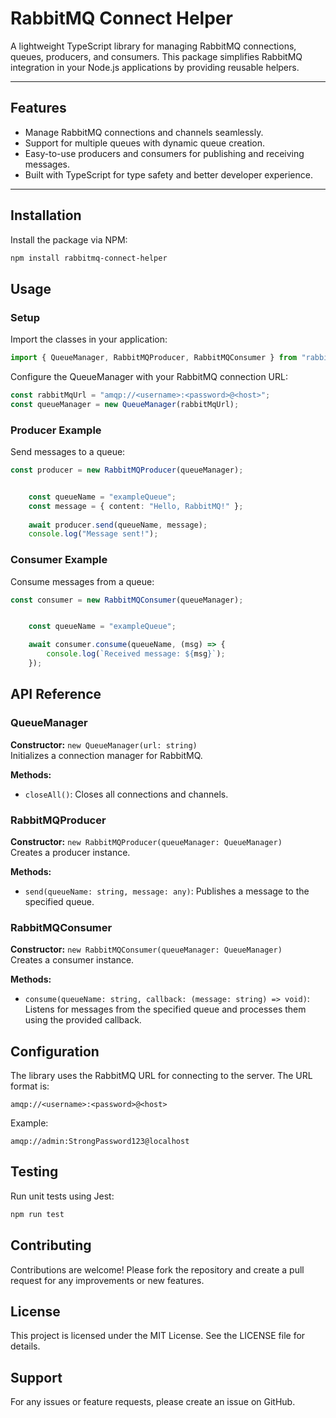 # **RabbitMQ Connect Helper**
A lightweight TypeScript library for managing RabbitMQ connections, queues, producers, and consumers. This package simplifies RabbitMQ integration in your Node.js applications by providing reusable helpers.

---

## **Features**

- Manage RabbitMQ connections and channels seamlessly.
- Support for multiple queues with dynamic queue creation.
- Easy-to-use producers and consumers for publishing and receiving messages.
- Built with TypeScript for type safety and better developer experience.

---

## **Installation**

Install the package via NPM:

```bash
npm install rabbitmq-connect-helper
```

## **Usage**

### Setup

Import the classes in your application:

```typescript
import { QueueManager, RabbitMQProducer, RabbitMQConsumer } from "rabbitmq-connect-helper";
```

Configure the QueueManager with your RabbitMQ connection URL:

```typescript
const rabbitMqUrl = "amqp://<username>:<password>@<host>";
const queueManager = new QueueManager(rabbitMqUrl);
```

### Producer Example

Send messages to a queue:

```typescript
const producer = new RabbitMQProducer(queueManager);


    const queueName = "exampleQueue";
    const message = { content: "Hello, RabbitMQ!" };
    
    await producer.send(queueName, message);
    console.log("Message sent!");

```

### Consumer Example

Consume messages from a queue:

```typescript
const consumer = new RabbitMQConsumer(queueManager);


    const queueName = "exampleQueue";

    await consumer.consume(queueName, (msg) => {
        console.log(`Received message: ${msg}`);
    });

```

## **API Reference**

### QueueManager

**Constructor:** `new QueueManager(url: string)`  
Initializes a connection manager for RabbitMQ.

**Methods:**
- `closeAll()`: Closes all connections and channels.

### RabbitMQProducer

**Constructor:** `new RabbitMQProducer(queueManager: QueueManager)`  
Creates a producer instance.

**Methods:**
- `send(queueName: string, message: any)`: Publishes a message to the specified queue.

### RabbitMQConsumer

**Constructor:** `new RabbitMQConsumer(queueManager: QueueManager)`  
Creates a consumer instance.

**Methods:**
- `consume(queueName: string, callback: (message: string) => void)`: Listens for messages from the specified queue and processes them using the provided callback.

## **Configuration**

The library uses the RabbitMQ URL for connecting to the server. The URL format is:

```
amqp://<username>:<password>@<host>
```

Example:

```
amqp://admin:StrongPassword123@localhost
```

## **Testing**

Run unit tests using Jest:

```bash
npm run test
```

## **Contributing**

Contributions are welcome! Please fork the repository and create a pull request for any improvements or new features.

## **License**

This project is licensed under the MIT License. See the LICENSE file for details.

## **Support**

For any issues or feature requests, please create an issue on GitHub.